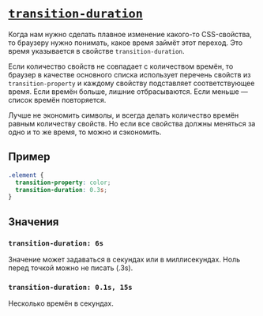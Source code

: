 # [`transition-duration`](../index.md)

Когда нам нужно сделать плавное изменение какого-то CSS-свойства, то браузеру нужно понимать, какое время займёт этот переход. Это время указывается в свойстве `transition-duration`.

Если количество свойств не совпадает с количеством времён, то браузер в качестве основного списка использует перечень свойств из `transition-property` и каждому свойству подставляет соответствующее время. Если времён больше, лишние отбрасываются. Если меньше — список времён повторяется.

Лучше не экономить символы, и всегда делать количество времён равным количеству свойств. Но если все свойства должны меняться за одно и то же время, то можно и сэкономить.

## Пример

```css
.element {
  transition-property: color;
  transition-duration: 0.3s;
}
```

## Значения

### `transition-duration: 6s`

Значение может задаваться в секундах или в миллисекундах. Ноль перед точкой можно не писать (.3s).

### `transition-duration: 0.1s, 15s`

Несколько времён в секундах.
